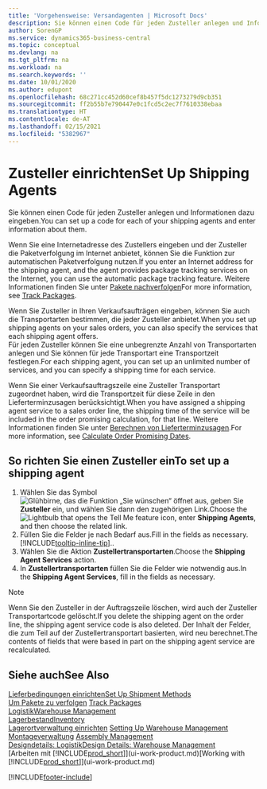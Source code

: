 ```yaml
---
title: 'Vorgehensweise: Versandagenten | Microsoft Docs'
description: Sie können einen Code für jeden Zusteller anlegen und Informationen dazu eingeben.
author: SorenGP
ms.service: dynamics365-business-central
ms.topic: conceptual
ms.devlang: na
ms.tgt_pltfrm: na
ms.workload: na
ms.search.keywords: ''
ms.date: 10/01/2020
ms.author: edupont
ms.openlocfilehash: 68c271cc452d60cef8b457f5dc1273279d9cb351
ms.sourcegitcommit: ff2b55b7e790447e0c1fcd5c2ec7f7610338ebaa
ms.translationtype: HT
ms.contentlocale: de-AT
ms.lasthandoff: 02/15/2021
ms.locfileid: "5382967"
---
```

# <a name="set-up-shipping-agents"></a><span data-ttu-id="9e4a6-103">Zusteller einrichten</span><span class="sxs-lookup"><span data-stu-id="9e4a6-103">Set Up Shipping Agents</span></span>
<span data-ttu-id="9e4a6-104">Sie können einen Code für jeden Zusteller anlegen und Informationen dazu eingeben.</span><span class="sxs-lookup"><span data-stu-id="9e4a6-104">You can set up a code for each of your shipping agents and enter information about them.</span></span>  

<span data-ttu-id="9e4a6-105">Wenn Sie eine Internetadresse des Zustellers eingeben und der Zusteller die Paketverfolgung im Internet anbietet, können Sie die Funktion zur automatischen Paketverfolgung nutzen.</span><span class="sxs-lookup"><span data-stu-id="9e4a6-105">If you enter an Internet address for the shipping agent, and the agent provides package tracking services on the Internet, you can use the automatic package tracking feature.</span></span> <span data-ttu-id="9e4a6-106">Weitere Informationen finden Sie unter [Pakete nachverfolgen](sales-how-track-packages.md)</span><span class="sxs-lookup"><span data-stu-id="9e4a6-106">For more information, see [Track Packages](sales-how-track-packages.md).</span></span>

<span data-ttu-id="9e4a6-107">Wenn Sie Zusteller in Ihren Verkaufsaufträgen eingeben, können Sie auch die Transportarten bestimmen, die jeder Zusteller anbietet.</span><span class="sxs-lookup"><span data-stu-id="9e4a6-107">When you set up shipping agents on your sales orders, you can also specify the services that each shipping agent offers.</span></span>  
<span data-ttu-id="9e4a6-108">Für jeden Zusteller können Sie eine unbegrenzte Anzahl von Transportarten anlegen und Sie können für jede Transportart eine Transportzeit festlegen.</span><span class="sxs-lookup"><span data-stu-id="9e4a6-108">For each shipping agent, you can set up an unlimited number of services, and you can specify a shipping time for each service.</span></span>  

<span data-ttu-id="9e4a6-109">Wenn Sie einer Verkaufsauftragszeile eine Zusteller Transportart zugeordnet haben, wird die Transportzeit für diese Zeile in den Lieferterminzusagen berücksichtigt.</span><span class="sxs-lookup"><span data-stu-id="9e4a6-109">When you have assigned a shipping agent service to a sales order line, the shipping time of the service will be included in the order promising calculation, for that line.</span></span> <span data-ttu-id="9e4a6-110">Weitere Informationen finden Sie unter [Berechnen von Lieferterminzusagen](sales-how-to-calculate-order-promising-dates.md).</span><span class="sxs-lookup"><span data-stu-id="9e4a6-110">For more information, see [Calculate Order Promising Dates](sales-how-to-calculate-order-promising-dates.md).</span></span>

## <a name="to-set-up-a-shipping-agent"></a><span data-ttu-id="9e4a6-111">So richten Sie einen Zusteller ein</span><span class="sxs-lookup"><span data-stu-id="9e4a6-111">To set up a shipping agent</span></span>  
1.  <span data-ttu-id="9e4a6-112">Wählen Sie das Symbol ![Glühbirne, das die Funktion „Sie wünschen“ öffnet](media/ui-search/search_small.png "Tell Me-Funktion") aus, geben Sie **Zusteller** ein, und wählen Sie dann den zugehörigen Link.</span><span class="sxs-lookup"><span data-stu-id="9e4a6-112">Choose the ![Lightbulb that opens the Tell Me feature](media/ui-search/search_small.png "Tell me what you want to do") icon, enter **Shipping Agents**, and then choose the related link.</span></span>  
2.  <span data-ttu-id="9e4a6-113">Füllen Sie die Felder je nach Bedarf aus.</span><span class="sxs-lookup"><span data-stu-id="9e4a6-113">Fill in the fields as necessary.</span></span> [!INCLUDE[tooltip-inline-tip](includes/tooltip-inline-tip_md.md)]<span data-ttu-id="9e4a6-114">.</span><span class="sxs-lookup"><span data-stu-id="9e4a6-114">.</span></span>  
3.  <span data-ttu-id="9e4a6-115">Wählen Sie die Aktion **Zustellertransportarten**.</span><span class="sxs-lookup"><span data-stu-id="9e4a6-115">Choose the **Shipping Agent Services** action.</span></span>
4. <span data-ttu-id="9e4a6-116">In **Zustellertransportarten** füllen Sie die Felder wie notwendig aus.</span><span class="sxs-lookup"><span data-stu-id="9e4a6-116">In the **Shipping Agent Services**, fill in the fields as necessary.</span></span>

> [!NOTE]  
>  <span data-ttu-id="9e4a6-117">Wenn Sie den Zusteller in der Auftragszeile löschen, wird auch der Zusteller Transportartcode gelöscht.</span><span class="sxs-lookup"><span data-stu-id="9e4a6-117">If you delete the shipping agent on the order line, the shipping agent service code is also deleted.</span></span> <span data-ttu-id="9e4a6-118">Der Inhalt der Felder, die zum Teil auf der Zustellertransportart basierten, wird neu berechnet.</span><span class="sxs-lookup"><span data-stu-id="9e4a6-118">The contents of fields that were based in part on the shipping agent service are recalculated.</span></span>  

## <a name="see-also"></a><span data-ttu-id="9e4a6-119">Siehe auch</span><span class="sxs-lookup"><span data-stu-id="9e4a6-119">See Also</span></span>
[<span data-ttu-id="9e4a6-120">Lieferbedingungen einrichten</span><span class="sxs-lookup"><span data-stu-id="9e4a6-120">Set Up Shipment Methods</span></span>](sales-how-set-up-shipment-methods.md)  
<span data-ttu-id="9e4a6-121">[Um Pakete zu verfolgen](sales-how-track-packages.md)  </span><span class="sxs-lookup"><span data-stu-id="9e4a6-121">[Track Packages](sales-how-track-packages.md)  </span></span>  
[<span data-ttu-id="9e4a6-122">Logistik</span><span class="sxs-lookup"><span data-stu-id="9e4a6-122">Warehouse Management</span></span>](warehouse-manage-warehouse.md)  
[<span data-ttu-id="9e4a6-123">Lagerbestand</span><span class="sxs-lookup"><span data-stu-id="9e4a6-123">Inventory</span></span>](inventory-manage-inventory.md)  
<span data-ttu-id="9e4a6-124">[Lagerortverwaltung einrichten](warehouse-setup-warehouse.md)   </span><span class="sxs-lookup"><span data-stu-id="9e4a6-124">[Setting Up Warehouse Management](warehouse-setup-warehouse.md)   </span></span>  
<span data-ttu-id="9e4a6-125">[Montageverwaltung](assembly-assemble-items.md)  </span><span class="sxs-lookup"><span data-stu-id="9e4a6-125">[Assembly Management](assembly-assemble-items.md)  </span></span>  
[<span data-ttu-id="9e4a6-126">Designdetails: Logistik</span><span class="sxs-lookup"><span data-stu-id="9e4a6-126">Design Details: Warehouse Management</span></span>](design-details-warehouse-management.md)  
<span data-ttu-id="9e4a6-127">[Arbeiten mit [!INCLUDE[prod_short](includes/prod_short.md)]](ui-work-product.md)</span><span class="sxs-lookup"><span data-stu-id="9e4a6-127">[Working with [!INCLUDE[prod_short](includes/prod_short.md)]](ui-work-product.md)</span></span>  


[!INCLUDE[footer-include](includes/footer-banner.md)]